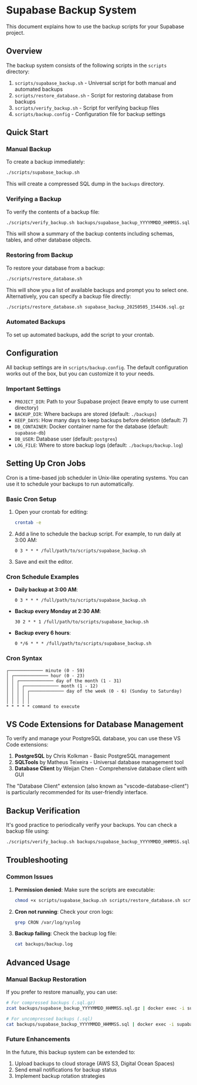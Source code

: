 # Supabase Backup System

This document explains how to use the backup scripts for your Supabase project.

## Overview

The backup system consists of the following scripts in the `scripts` directory:

1. `scripts/supabase_backup.sh` - Universal script for both manual and automated backups
2. `scripts/restore_database.sh` - Script for restoring database from backups
3. `scripts/verify_backup.sh` - Script for verifying backup files
4. `scripts/backup.config` - Configuration file for backup settings

## Quick Start

### Manual Backup

To create a backup immediately:

```bash
./scripts/supabase_backup.sh
```

This will create a compressed SQL dump in the `backups` directory.

### Verifying a Backup

To verify the contents of a backup file:

```bash
./scripts/verify_backup.sh backups/supabase_backup_YYYYMMDD_HHMMSS.sql
```

This will show a summary of the backup contents including schemas, tables, and other database objects.

### Restoring from Backup

To restore your database from a backup:

```bash
./scripts/restore_database.sh
```

This will show you a list of available backups and prompt you to select one. Alternatively, you can specify a backup file directly:

```bash
./scripts/restore_database.sh supabase_backup_20250505_154436.sql.gz
```

### Automated Backups

To set up automated backups, add the script to your crontab.

## Configuration

All backup settings are in `scripts/backup.config`. The default configuration works out of the box, but you can customize it to your needs.

### Important Settings

- `PROJECT_DIR`: Path to your Supabase project (leave empty to use current directory)
- `BACKUP_DIR`: Where backups are stored (default: `./backups`)
- `KEEP_DAYS`: How many days to keep backups before deletion (default: 7)
- `DB_CONTAINER`: Docker container name for the database (default: `supabase-db`)
- `DB_USER`: Database user (default: `postgres`)
- `LOG_FILE`: Where to store backup logs (default: `./backups/backup.log`)

## Setting Up Cron Jobs

Cron is a time-based job scheduler in Unix-like operating systems. You can use it to schedule your backups to run automatically.

### Basic Cron Setup

1. Open your crontab for editing:

   ```bash
   crontab -e
   ```

2. Add a line to schedule the backup script. For example, to run daily at 3:00 AM:

   ```
   0 3 * * * /full/path/to/scripts/supabase_backup.sh
   ```

3. Save and exit the editor.

### Cron Schedule Examples

- **Daily backup at 3:00 AM**:
  ```
  0 3 * * * /full/path/to/scripts/supabase_backup.sh
  ```

- **Backup every Monday at 2:30 AM**:
  ```
  30 2 * * 1 /full/path/to/scripts/supabase_backup.sh
  ```

- **Backup every 6 hours**:
  ```
  0 */6 * * * /full/path/to/scripts/supabase_backup.sh
  ```

### Cron Syntax

```
┌───────────── minute (0 - 59)
│ ┌───────────── hour (0 - 23)
│ │ ┌───────────── day of the month (1 - 31)
│ │ │ ┌───────────── month (1 - 12)
│ │ │ │ ┌───────────── day of the week (0 - 6) (Sunday to Saturday)
│ │ │ │ │
│ │ │ │ │
* * * * * command to execute
```

## VS Code Extensions for Database Management

To verify and manage your PostgreSQL database, you can use these VS Code extensions:

1. **PostgreSQL** by Chris Kolkman - Basic PostgreSQL management
2. **SQLTools** by Matheus Teixeira - Universal database management tool
3. **Database Client** by Weijan Chen - Comprehensive database client with GUI

The "Database Client" extension (also known as "vscode-database-client") is particularly recommended for its user-friendly interface.

## Backup Verification

It's good practice to periodically verify your backups. You can check a backup file using:

```bash
./scripts/verify_backup.sh backups/supabase_backup_YYYYMMDD_HHMMSS.sql
```

## Troubleshooting

### Common Issues

1. **Permission denied**: Make sure the scripts are executable:
   ```bash
   chmod +x scripts/supabase_backup.sh scripts/restore_database.sh scripts/verify_backup.sh
   ```

2. **Cron not running**: Check your cron logs:
   ```bash
   grep CRON /var/log/syslog
   ```

3. **Backup failing**: Check the backup log file:
   ```bash
   cat backups/backup.log
   ```

## Advanced Usage

### Manual Backup Restoration

If you prefer to restore manually, you can use:

```bash
# For compressed backups (.sql.gz)
zcat backups/supabase_backup_YYYYMMDD_HHMMSS.sql.gz | docker exec -i supabase-db psql -U postgres -d postgres

# For uncompressed backups (.sql)
cat backups/supabase_backup_YYYYMMDD_HHMMSS.sql | docker exec -i supabase-db psql -U postgres -d postgres
```

### Future Enhancements

In the future, this backup system can be extended to:

1. Upload backups to cloud storage (AWS S3, Digital Ocean Spaces)
2. Send email notifications for backup status
3. Implement backup rotation strategies
